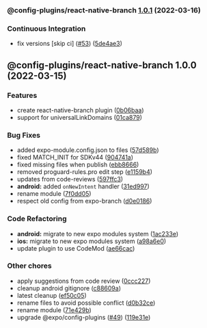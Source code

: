 ### @config-plugins/react-native-branch [1.0.1](https://github.com/expo/config-plugins/compare/@config-plugins/react-native-branch@1.0.0...@config-plugins/react-native-branch@1.0.1) (2022-03-16)


### Continuous Integration

* fix versions [skip ci] ([#53](https://github.com/expo/config-plugins/issues/53)) ([5de4ae3](https://github.com/expo/config-plugins/commit/5de4ae3e6182c32b7aa24d70ccd23a11663bb089))

## @config-plugins/react-native-branch 1.0.0 (2022-03-15)


### Features

* create react-native-branch plugin ([0b06baa](https://github.com/expo/config-plugins/commit/0b06baa2b486c5e02d433a4ac785960934f403b9))
* support for universalLinkDomains ([01ca879](https://github.com/expo/config-plugins/commit/01ca879ca3f6cebac1177d74969337819a5fc72d))


### Bug Fixes

* added expo-module.config.json to files ([57d589b](https://github.com/expo/config-plugins/commit/57d589ba8ad60e057b34ad7b2f404f67e85896ab))
* fixed MATCH_INIT for SDKv44 ([904741a](https://github.com/expo/config-plugins/commit/904741a3bdb02f5bb76ebcf44131f1698dad0831))
* fixed missing files when publish ([ebb8666](https://github.com/expo/config-plugins/commit/ebb86666d6e61a70838048839b144c7217886d73))
* removed proguard-rules.pro edit step ([e1159b4](https://github.com/expo/config-plugins/commit/e1159b4021ab722cf3998479e6a459374bdb5075))
* updates from code-reviews ([597ffc3](https://github.com/expo/config-plugins/commit/597ffc3bd76517ac96c39b77d8b76e6aee2609dd))
* **android:** added `onNewIntent` handler ([31ed997](https://github.com/expo/config-plugins/commit/31ed9978ca6c0a079341b5b4be5479a5e5633f79))
* rename module ([7f0dd05](https://github.com/expo/config-plugins/commit/7f0dd05fdc15293b84606cb000bcd7321b418de8))
* respect old config from expo-branch ([d0e0186](https://github.com/expo/config-plugins/commit/d0e018601c09c0e92191a4eb2998ab0e6fa1c6ec))


### Code Refactoring

* **android:** migrate to new expo modules system ([1ac233e](https://github.com/expo/config-plugins/commit/1ac233eb432eaeeb7ead6723a4a232f86cfc8e50))
* **ios:** migrate to new expo modules system ([a98a6e0](https://github.com/expo/config-plugins/commit/a98a6e022fc06f8b9c996e4e2b4a1d7aac830d8a))
* update plugin to use CodeMod ([ae66cac](https://github.com/expo/config-plugins/commit/ae66cac141847e33add62cc30375620e1a5cc1d0))


### Other chores

* apply suggestions from code review ([0ccc227](https://github.com/expo/config-plugins/commit/0ccc22771d5ecc97da7720c362ecf90a76e5de1c))
* cleanup android gitignore ([c88609a](https://github.com/expo/config-plugins/commit/c88609a8666be1b4137a3694bd844bb6a0f1ec12))
* latest cleanup ([ef50c05](https://github.com/expo/config-plugins/commit/ef50c05892b965e2ccd70418da962f2c3d96ab2e))
* rename files to avoid possible conflict ([d0b32ce](https://github.com/expo/config-plugins/commit/d0b32ce4a1c28060e61e7109f59be215c5f92f14))
* rename module ([71e429b](https://github.com/expo/config-plugins/commit/71e429b77fca05953e94636b31e9b1b8da2ddcb6))
* upgrade @expo/config-plugins ([#49](https://github.com/expo/config-plugins/issues/49)) ([119e31e](https://github.com/expo/config-plugins/commit/119e31edf110409272ace750f02d651124e1a22d))

